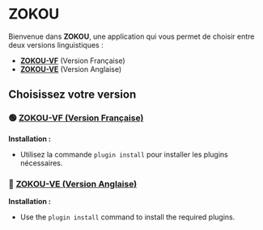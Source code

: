 # ZOKOU

Bienvenue dans **ZOKOU**, une application qui vous permet de choisir entre deux versions linguistiques :

- **[ZOKOU-VF](./ZOKOU-VF.md)** (Version Française)
- **[ZOKOU-VE](./ZOKOU-VE.md)** (Version Anglaise)

## Choisissez votre version

### 🟢 [ZOKOU-VF (Version Française)](./ZOKOU-VF.md)

**Installation :**
- Utilisez la commande `plugin install` pour installer les plugins nécessaires.

### 🔵 [ZOKOU-VE (Version Anglaise)](./ZOKOU-VE.md)

**Installation :**
- Use the `plugin install` command to install the required plugins.

